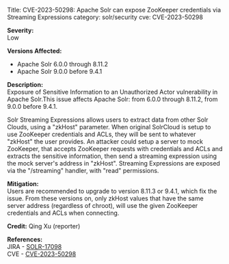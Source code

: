 Title: CVE-2023-50298: Apache Solr can expose ZooKeeper credentials via Streaming Expressions
category: solr/security
cve: CVE-2023-50298

**Severity:**  
Low

**Versions Affected:**

- Apache Solr 6.0.0 through 8.11.2
- Apache Solr 9.0.0 before 9.4.1

**Description:**  
Exposure of Sensitive Information to an Unauthorized Actor vulnerability in Apache Solr.This issue affects Apache Solr: from 6.0.0 through 8.11.2, from 9.0.0 before 9.4.1.

Solr Streaming Expressions allows users to extract data from other Solr Clouds, using a "zkHost" parameter.
When original SolrCloud is setup to use ZooKeeper credentials and ACLs, they will be sent to whatever "zkHost" the user provides.
An attacker could setup a server to mock ZooKeeper, that accepts ZooKeeper requests with credentials and ACLs and extracts the sensitive information,
then send a streaming expression using the mock server's address in "zkHost".
Streaming Expressions are exposed via the "/streaming" handler, with "read" permissions.

**Mitigation:**  
Users are recommended to upgrade to version 8.11.3 or 9.4.1, which fix the issue.
From these versions on, only zkHost values that have the same server address (regardless of chroot), will use the given ZooKeeper credentials and ACLs when connecting.

**Credit:**
Qing Xu (reporter)

**References:**  
JIRA - [SOLR-17098](https://issues.apache.org/jira/browse/SOLR-17098)  
CVE - [CVE-2023-50298](https://nvd.nist.gov/vuln/detail/CVE-2023-50298)

